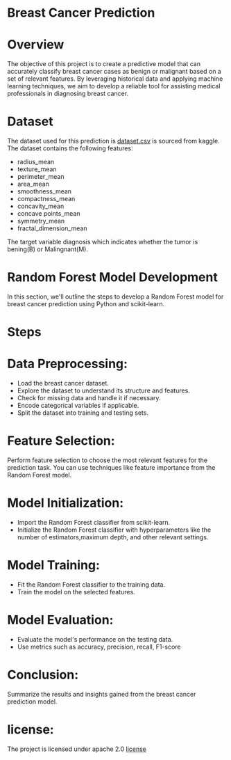 # Breast Cancer Prediction
# Overview
The objective of this project is to create a predictive model that can accurately classify breast
cancer cases as benign or malignant based on a set of relevant features. By leveraging
historical data and applying machine learning techniques, we aim to develop a reliable tool for
assisting medical professionals in diagnosing breast cancer.
# Dataset
The dataset used for this prediction is [dataset.csv](https://github.com/DINAPRASANTH/Breastcancerprediction_CVIP-datascience/blob/main/data.csv) is sourced from kaggle.
The dataset contains the following features:
- radius_mean
- texture_mean
- perimeter_mean
- area_mean
- smoothness_mean
- compactness_mean
- concavity_mean
- concave points_mean
- symmetry_mean
- fractal_dimension_mean

The target variable diagnosis which indicates whether the tumor is bening(B) or Malingnant(M).

# Random Forest Model Development
In this section, we'll outline the steps to develop a Random Forest model for breast cancer prediction using Python and scikit-learn.

# Steps
# Data Preprocessing:
- Load the breast cancer dataset.
- Explore the dataset to understand its structure and features.
- Check for missing data and handle it if necessary.
- Encode categorical variables if applicable.
- Split the dataset into training and testing sets.

# Feature Selection:
Perform feature selection to choose the most relevant features for the prediction task. You can use techniques like feature importance from the Random Forest model.
# Model Initialization:
- Import the Random Forest classifier from scikit-learn.
- Initialize the Random Forest classifier with hyperparameters like the number of        estimators,maximum depth, and other relevant settings.

# Model Training:

- Fit the Random Forest classifier to the training data.
- Train the model on the selected features.

# Model Evaluation:

- Evaluate the model's performance on the testing data.
- Use metrics such as accuracy, precision, recall, F1-score

# Conclusion:
Summarize the results and insights gained from the breast cancer prediction model.
# license:
The project is licensed under apache 2.0 [license](https://github.com/DINAPRASANTH/Breastcancerprediction_CVIP-datascience/blob/main/LICENSE)
